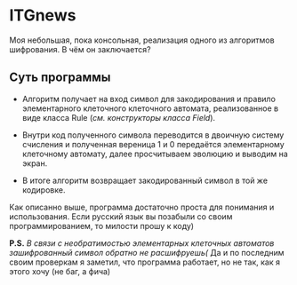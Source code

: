 # ITGnews
Моя небольшая, пока консольная, реализация одного из алгоритмов шифрования. В чём он заключается?

## Суть программы

- Алгоритм получает на вход символ для закодирования и правило элементарного клеточного клеточного автомата, реализованное в виде класса Rule (*см. конструкторы класса Field*).

- Внутри код полученного символа переводится в двоичную систему счисления и полученная вереница 1 и 0 передаётся элементарному клеточному автомату, далее просчитываем эволюцию и выводим на экран.

- В итоге алгоритм возвращает закодированный символ в той же кодировке.

Как описанно выше, программа достаточно проста для понимания и использования. Если русский язык вы позабыли со своим программированием, то милости прошу к коду)

**P.S.** *В связи с необратимостью элементарных клеточных автоматов зашифрованный символ обратно не расшифруешь(*
Да и по последним своим проверкам я заметил, что программа работает, но не так, как я этого хочу (не баг, а фича)
